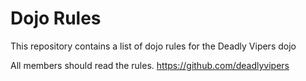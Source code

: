 Dojo Rules
==========

This repository contains a list of dojo rules for the Deadly Vipers dojo

All members should read the rules.
https://github.com/deadlyvipers

